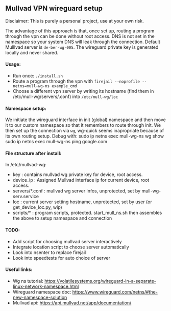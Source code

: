 ## Mullvad VPN wireguard setup

Disclaimer: This is purely a personal project, use at your own risk.

The advantage of this approach is that, once set up, routing a program through
the vpn can be done without root access. 
DNS is not set in the namespace so your system DNS will leak through the connection.
Default Mulllvad server is `de-ber-wg-005`.
The wireguard private key is generated locally and never shared.

#### Usage:

- Run once: `./install.sh`
- Route a program through the vpn with `firejail --noprofile --netns=mull-wg-ns example_cmd`
- Choose a different vpn server by writing its hostname (find them in /etc/mull-wg/servers/<hostname>.conf) into `/etc/mull-wg/loc`

#### Namespace setup:

We initiate the wireguard interface in init (global) namespace and then move it to
our custom namespace so that it remembers to route through init.
We then set up the connection via `wg`, wg-quick seems inapropriate because of its own routing setup.
Debug with:
sudo ip netns exec mull-wg-ns wg show
sudo ip netns exec mull-wg-ns ping google.com

#### File structure after install:
In /etc/mullvad-wg:
- key : contains mullvad wg private key for device, root access.
- device_ip : Assigned Mullvad interface ip for current device, root access.
- servers/*.conf : mullvad wg server infos, unprotected, set by mull-wg-serv.service
- loc : current server setting hostname, unprotected, set by user (or get_device_loc.py, wip)
- scripts/* : program scripts, protected.
start_mull_ns.sh then assembles the above to setup namespace and connection

#### TODO:

- Add script for choosing mullvad server interactively
- Integrate location script to choose server automatically
- Look into nsenter to replace firejail
- Look into speedtests for auto choice of server

#### Useful links:

- Wg ns tutorial: https://volatilesystems.org/wireguard-in-a-separate-linux-network-namespace.html
- Wireguard namespace doc: https://www.wireguard.com/netns/#the-new-namespace-solution
- Mullvad api: https://api.mullvad.net/app/documentation/
